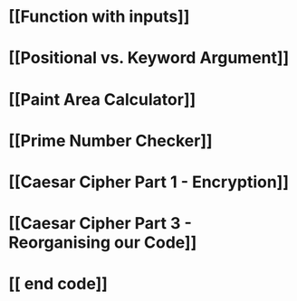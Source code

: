 # [[Function with inputs]]
# [[Positional vs. Keyword Argument]]
# [[Paint Area Calculator]]
# [[Prime Number Checker]]
# [[Caesar Cipher Part 1 - Encryption]]
# [[Caesar Cipher Part 3 - Reorganising our Code]]
# [[ end code]]
